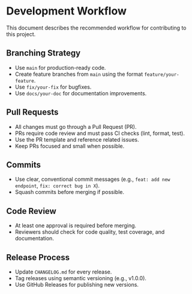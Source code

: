 # Development Workflow

This document describes the recommended workflow for contributing to this project.

## Branching Strategy
- Use `main` for production-ready code.
- Create feature branches from `main` using the format `feature/your-feature`.
- Use `fix/your-fix` for bugfixes.
- Use `docs/your-doc` for documentation improvements.

## Pull Requests
- All changes must go through a Pull Request (PR).
- PRs require code review and must pass CI checks (lint, format, test).
- Use the PR template and reference related issues.
- Keep PRs focused and small when possible.

## Commits
- Use clear, conventional commit messages (e.g., `feat: add new endpoint`, `fix: correct bug in X`).
- Squash commits before merging if possible.

## Code Review
- At least one approval is required before merging.
- Reviewers should check for code quality, test coverage, and documentation.

## Release Process
- Update `CHANGELOG.md` for every release.
- Tag releases using semantic versioning (e.g., v1.0.0).
- Use GitHub Releases for publishing new versions.

